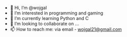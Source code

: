 - 👋 Hi, I’m @wojgal
- 👀 I’m interested in programming and gaming
- 🌱 I’m currently learning Python and C
- 💞️ I’m looking to collaborate on ...
- 📫 How to reach me: via email - wojgal21@gmail.com

<!---
wojgal/wojgal is a ✨ special ✨ repository because its `README.md` (this file) appears on your GitHub profile.
You can click the Preview link to take a look at your changes.
--->
